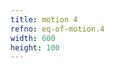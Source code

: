 ```yaml
---
title: motion 4
refno: eq-of-motion.4
width: 600
height: 100
---
```


<script>
var x=0, vel;
function setup() {
  createCanvas(600,100);
  vel = 1;
}

function draw() {
  background(100);
  fill(120);
  rect(width/2,0,width/2,height);
  //if the particle goes past halfway, make the velocity 3 times faster.
  if (x>width/2){vel=3};
  x += vel;
  fill(255);
  ellipse(x,height/2,10,10);
}
</script>

